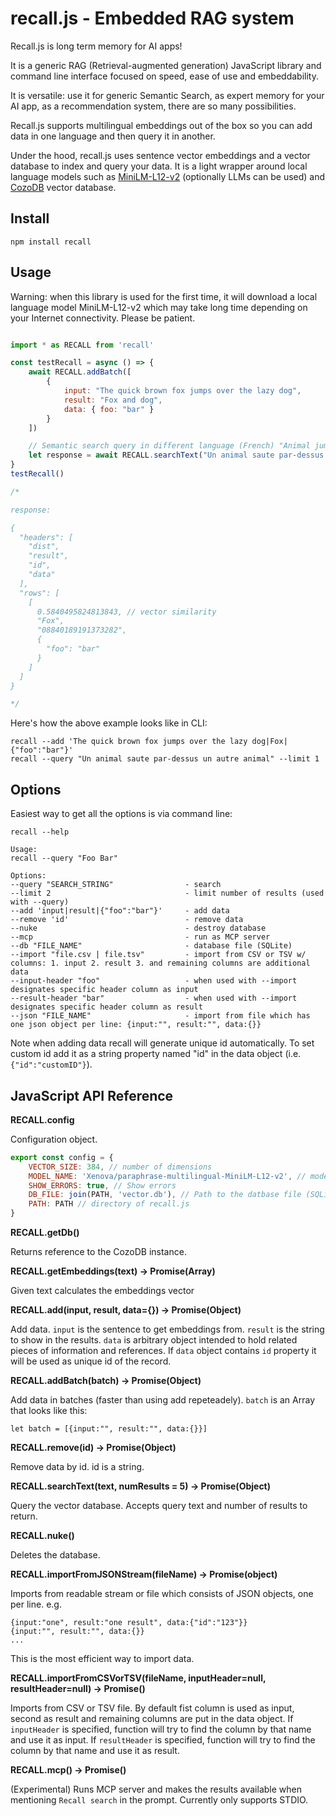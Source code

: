 # recall.js - Embedded RAG system

Recall.js is long term memory for AI apps!

It is a generic RAG (Retrieval-augmented generation) JavaScript library and command line interface focused on speed, ease of use and embeddability.

It is versatile: use it for generic Semantic Search, as expert memory for your AI app, as a recommendation system, there are so many possibilities.

Recall.js supports multilingual embeddings out of the box so you can add data in one language and then query it in another.

Under the hood, recall.js uses sentence vector embeddings and a vector database to index and query your data. It is a light wrapper around local language models such as [MiniLM-L12-v2](https://huggingface.co/sentence-transformers/all-MiniLM-L12-v2) (optionally LLMs can be used) and [CozoDB](https://www.cozodb.org/) vector database.

## Install

`npm install recall`

## Usage

Warning: when this library is used for the first time, it will download a local language model MiniLM-L12-v2 which may take long time depending on your Internet connectivity. Please be patient.

```javascript

import * as RECALL from 'recall'

const testRecall = async () => {
    await RECALL.addBatch([
        {
            input: "The quick brown fox jumps over the lazy dog",
            result: "Fox and dog",
            data: { foo: "bar" }
        }
    ])

    // Semantic search query in different language (French) "Animal jumps over another animal"
    let response = await RECALL.searchText("Un animal saute par-dessus un autre animal", 1) 
}
testRecall()

/*

response:

{
  "headers": [
    "dist",
    "result",
    "id",
    "data"
  ],
  "rows": [
    [
      0.5840495824813843, // vector similarity
      "Fox",
      "08840189191373282",
      {
        "foo": "bar"
      }
    ]
  ]
}

*/

```

Here's how the above example looks like in CLI:

```log
recall --add 'The quick brown fox jumps over the lazy dog|Fox|{"foo":"bar"}'
recall --query "Un animal saute par-dessus un autre animal" --limit 1
```

## Options

Easiest way to get all the options is via command line:

```log
recall --help

Usage:
recall --query "Foo Bar"

Options:
--query "SEARCH_STRING"                - search
--limit 2                              - limit number of results (used with --query)
--add 'input|result|{"foo":"bar"}'     - add data
--remove 'id'                          - remove data
--nuke                                 - destroy database
--mcp                                  - run as MCP server
--db "FILE_NAME"                       - database file (SQLite)
--import "file.csv | file.tsv"         - import from CSV or TSV w/ columns: 1. input 2. result 3. and remaining columns are additional data
--input-header "foo"                   - when used with --import designates specific header column as input
--result-header "bar"                  - when used with --import designates specific header column as result
--json "FILE_NAME"                     - import from file which has one json object per line: {input:"", result:"", data:{}}
```

Note when adding data recall will generate unique id automatically. To set custom id add it as a string property named "id" in the data object (i.e. `{"id":"customID"}`).


## JavaScript API Reference

**RECALL.config**

Configuration object.

```javascript
export const config = {
    VECTOR_SIZE: 384, // number of dimensions
    MODEL_NAME: 'Xenova/paraphrase-multilingual-MiniLM-L12-v2', // model to use 
    SHOW_ERRORS: true, // Show errors
    DB_FILE: join(PATH, 'vector.db'), // Path to the datbase file (SQLite file used by CozoDB)
    PATH: PATH // directory of recall.js
}
```

**RECALL.getDb()**

Returns reference to the CozoDB instance.

**RECALL.getEmbeddings(text) -> Promise(Array)**

Given text calculates the embeddings vector

**RECALL.add(input, result, data={}) -> Promise(Object)**

Add data. `input` is the sentence to get embeddings from. `result` is the string to show in the results. `data` is arbitrary object intended to hold related pieces of information and references. If `data` object contains `id` property it will be used as unique id of the record.

**RECALL.addBatch(batch) -> Promise(Object)**

Add data in batches (faster than using add repeteadely). 
`batch` is an Array that looks like this:
```
let batch = [{input:"", result:"", data:{}}]
```

**RECALL.remove(id) -> Promise(Object)**

Remove data by id. id is a string.

**RECALL.searchText(text, numResults = 5) ->  Promise(Object)**

Query the vector database. Accepts query text and number of results to return.

**RECALL.nuke()**

Deletes the database.

**RECALL.importFromJSONStream(fileName) -> Promise(object)**

Imports from readable stream or file which consists of JSON objects, one per line. e.g.
```
{input:"one", result:"one result", data:{"id":"123"}}
{input:"", result:"", data:{}}
...
```
This is the most efficient way to import data.

**RECALL.importFromCSVorTSV(fileName, inputHeader=null, resultHeader=null) -> Promise()**

Imports from CSV or TSV file. By default fist column is used as input, second as result and remaining columns are put in the data object.
If `inputHeader` is specified, function will try to find the column by that name and use it as input.
If `resultHeader` is specified, function will try to find the column by that name and use it as result.

**RECALL.mcp() -> Promise()**

(Experimental)
Runs MCP server and makes the results available when mentioning `Recall search` in the prompt. Currently only supports STDIO.